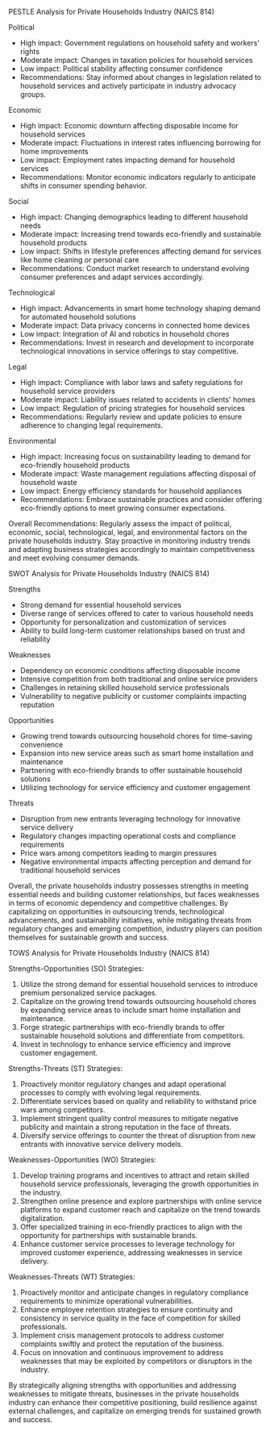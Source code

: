 PESTLE Analysis for Private Households Industry (NAICS 814)

Political
- High impact: Government regulations on household safety and workers' rights
- Moderate impact: Changes in taxation policies for household services
- Low impact: Political stability affecting consumer confidence
- Recommendations: Stay informed about changes in legislation related to household services and actively participate in industry advocacy groups.

Economic
- High impact: Economic downturn affecting disposable income for household services
- Moderate impact: Fluctuations in interest rates influencing borrowing for home improvements
- Low impact: Employment rates impacting demand for household services
- Recommendations: Monitor economic indicators regularly to anticipate shifts in consumer spending behavior.

Social
- High impact: Changing demographics leading to different household needs
- Moderate impact: Increasing trend towards eco-friendly and sustainable household products
- Low impact: Shifts in lifestyle preferences affecting demand for services like home cleaning or personal care
- Recommendations: Conduct market research to understand evolving consumer preferences and adapt services accordingly.

Technological
- High impact: Advancements in smart home technology shaping demand for automated household solutions
- Moderate impact: Data privacy concerns in connected home devices
- Low impact: Integration of AI and robotics in household chores
- Recommendations: Invest in research and development to incorporate technological innovations in service offerings to stay competitive.

Legal
- High impact: Compliance with labor laws and safety regulations for household service providers
- Moderate impact: Liability issues related to accidents in clients' homes
- Low impact: Regulation of pricing strategies for household services
- Recommendations: Regularly review and update policies to ensure adherence to changing legal requirements.

Environmental
- High impact: Increasing focus on sustainability leading to demand for eco-friendly household products
- Moderate impact: Waste management regulations affecting disposal of household waste
- Low impact: Energy efficiency standards for household appliances
- Recommendations: Embrace sustainable practices and consider offering eco-friendly options to meet growing consumer expectations.

Overall Recommendations: Regularly assess the impact of political, economic, social, technological, legal, and environmental factors on the private households industry. Stay proactive in monitoring industry trends and adapting business strategies accordingly to maintain competitiveness and meet evolving consumer demands.

SWOT Analysis for Private Households Industry (NAICS 814)

Strengths
- Strong demand for essential household services
- Diverse range of services offered to cater to various household needs
- Opportunity for personalization and customization of services
- Ability to build long-term customer relationships based on trust and reliability

Weaknesses
- Dependency on economic conditions affecting disposable income
- Intensive competition from both traditional and online service providers
- Challenges in retaining skilled household service professionals
- Vulnerability to negative publicity or customer complaints impacting reputation

Opportunities
- Growing trend towards outsourcing household chores for time-saving convenience
- Expansion into new service areas such as smart home installation and maintenance
- Partnering with eco-friendly brands to offer sustainable household solutions
- Utilizing technology for service efficiency and customer engagement

Threats
- Disruption from new entrants leveraging technology for innovative service delivery
- Regulatory changes impacting operational costs and compliance requirements
- Price wars among competitors leading to margin pressures
- Negative environmental impacts affecting perception and demand for traditional household services

Overall, the private households industry possesses strengths in meeting essential needs and building customer relationships, but faces weaknesses in terms of economic dependency and competitive challenges. By capitalizing on opportunities in outsourcing trends, technological advancements, and sustainability initiatives, while mitigating threats from regulatory changes and emerging competition, industry players can position themselves for sustainable growth and success.

TOWS Analysis for Private Households Industry (NAICS 814)

Strengths-Opportunities (SO) Strategies:
1. Utilize the strong demand for essential household services to introduce premium personalized service packages.
2. Capitalize on the growing trend towards outsourcing household chores by expanding service areas to include smart home installation and maintenance.
3. Forge strategic partnerships with eco-friendly brands to offer sustainable household solutions and differentiate from competitors.
4. Invest in technology to enhance service efficiency and improve customer engagement.

Strengths-Threats (ST) Strategies:
1. Proactively monitor regulatory changes and adapt operational processes to comply with evolving legal requirements.
2. Differentiate services based on quality and reliability to withstand price wars among competitors.
3. Implement stringent quality control measures to mitigate negative publicity and maintain a strong reputation in the face of threats.
4. Diversify service offerings to counter the threat of disruption from new entrants with innovative service delivery models.

Weaknesses-Opportunities (WO) Strategies:
1. Develop training programs and incentives to attract and retain skilled household service professionals, leveraging the growth opportunities in the industry.
2. Strengthen online presence and explore partnerships with online service platforms to expand customer reach and capitalize on the trend towards digitalization.
3. Offer specialized training in eco-friendly practices to align with the opportunity for partnerships with sustainable brands.
4. Enhance customer service processes to leverage technology for improved customer experience, addressing weaknesses in service delivery.

Weaknesses-Threats (WT) Strategies:
1. Proactively monitor and anticipate changes in regulatory compliance requirements to minimize operational vulnerabilities.
2. Enhance employee retention strategies to ensure continuity and consistency in service quality in the face of competition for skilled professionals.
3. Implement crisis management protocols to address customer complaints swiftly and protect the reputation of the business.
4. Focus on innovation and continuous improvement to address weaknesses that may be exploited by competitors or disruptors in the industry.

By strategically aligning strengths with opportunities and addressing weaknesses to mitigate threats, businesses in the private households industry can enhance their competitive positioning, build resilience against external challenges, and capitalize on emerging trends for sustained growth and success.

